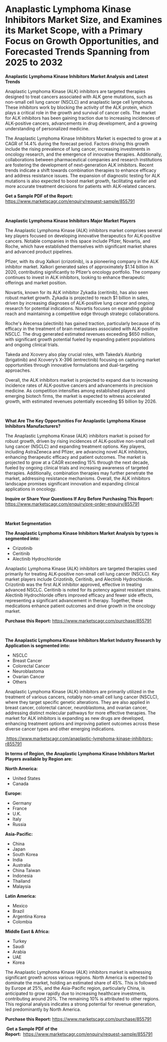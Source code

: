 <p><h1>Anaplastic Lymphoma Kinase Inhibitors Market Size, and Examines its Market Scope, with a Primary Focus on Growth Opportunities, and Forecasted Trends Spanning from 2025 to 2032</h1></p><p><strong>Anaplastic Lymphoma Kinase Inhibitors Market Analysis and Latest Trends</strong></p>
<p><p>Anaplastic Lymphoma Kinase (ALK) inhibitors are targeted therapies designed to treat cancers associated with ALK gene mutations, such as non-small cell lung cancer (NSCLC) and anaplastic large cell lymphoma. These inhibitors work by blocking the activity of the ALK protein, which plays a critical role in the growth and survival of cancer cells. The market for ALK inhibitors has been gaining traction due to increasing incidences of ALK-positive cancers, advancements in drug development, and a growing understanding of personalized medicine.</p><p>The Anaplastic Lymphoma Kinase Inhibitors Market is expected to grow at a CAGR of 14.4% during the forecast period. Factors driving this growth include the rising prevalence of lung cancer, increasing investments in oncology research, and the emergence of innovative therapies. Additionally, collaborations between pharmaceutical companies and research institutions are fostering the development of next-generation ALK inhibitors. Recent trends indicate a shift towards combination therapies to enhance efficacy and address resistance issues. The expansion of diagnostic testing for ALK mutations is also expected to boost market growth, facilitating earlier and more accurate treatment decisions for patients with ALK-related cancers.</p></p>
<p><strong>Get a Sample PDF of the Report:&nbsp;</strong> <a href="https://www.marketscagr.com/enquiry/request-sample/855791?utm_campaign=3065&utm_medium=2&utm_source=Github&utm_content=ia&utm_term=19042025&utm_id=anaplastic-lymphoma-kinase-inhibitors">https://www.marketscagr.com/enquiry/request-sample/855791</a></p>
<p>&nbsp;</p>
<p><strong>Anaplastic Lymphoma Kinase Inhibitors Major Market Players</strong></p>
<p><p>The Anaplastic Lymphoma Kinase (ALK) inhibitors market comprises several key players focused on developing innovative therapeutics for ALK-positive cancers. Notable companies in this space include Pfizer, Novartis, and Roche, which have established themselves with significant market shares and advanced product pipelines.</p><p>Pfizer, with its drug Xalkori (crizotinib), is a pioneering company in the ALK inhibitor market. Xalkori generated sales of approximately $1.14 billion in 2020, contributing significantly to Pfizer’s oncology portfolio. The company continues to invest in ALK inhibitors, looking to enhance therapeutic offerings and market position.</p><p>Novartis, known for its ALK inhibitor Zykadia (ceritinib), has also seen robust market growth. Zykadia is projected to reach $1 billion in sales, driven by increasing diagnoses of ALK-positive lung cancer and ongoing research for potential indications. Novartis focuses on expanding global reach and maintaining a competitive edge through strategic collaborations.</p><p>Roche's Alecensa (alectinib) has gained traction, particularly because of its efficacy in the treatment of brain metastases associated with ALK-positive NSCLC. The drug generated estimated revenues exceeding $650 million, with significant growth potential fueled by expanding patient populations and ongoing clinical trials.</p><p>Takeda and Xcovery also play crucial roles, with Takeda’s Alunbrig (brigatinib) and Xcovery’s X-396 (entrectinib) focusing on capturing market opportunities through innovative formulations and dual-targeting approaches.</p><p>Overall, the ALK inhibitors market is projected to expand due to increasing incidence rates of ALK-positive cancers and advancements in precision medicine. As competition intensifies among established players and emerging biotech firms, the market is expected to witness accelerated growth, with estimated revenues potentially exceeding $5 billion by 2026.</p></p>
<p>&nbsp;</p>
<p><strong>What Are The Key Opportunities For Anaplastic Lymphoma Kinase Inhibitors Manufacturers?</strong></p>
<p><p>The Anaplastic Lymphoma Kinase (ALK) inhibitors market is poised for robust growth, driven by rising incidences of ALK-positive non-small cell lung cancer (NSCLC) and expanding treatment options. Key players, including AstraZeneca and Pfizer, are advancing novel ALK inhibitors, enhancing therapeutic efficacy and patient outcomes. The market is projected to grow at a CAGR exceeding 15% through the next decade, fueled by ongoing clinical trials and increasing awareness of targeted therapies. Additionally, combination therapies may further penetrate the market, addressing resistance mechanisms. Overall, the ALK inhibitors landscape promises significant innovation and expanding clinical applications in oncology.</p></p>
<p><strong>Inquire or Share Your Questions If Any Before Purchasing This Report:</strong> <a href="https://www.marketscagr.com/enquiry/pre-order-enquiry/855791?utm_campaign=3065&utm_medium=2&utm_source=Github&utm_content=ia&utm_term=19042025&utm_id=anaplastic-lymphoma-kinase-inhibitors">https://www.marketscagr.com/enquiry/pre-order-enquiry/855791</a></p>
<p>&nbsp;</p>
<p><strong>Market Segmentation</strong></p>
<p><strong>The Anaplastic Lymphoma Kinase Inhibitors Market Analysis by types is segmented into:</strong></p>
<p><ul><li>Crizotinib</li><li>Ceritinib</li><li>Alectinib Hydrochloride</li></ul></p>
<p><p>Anaplastic Lymphoma Kinase (ALK) inhibitors are targeted therapies used primarily for treating ALK-positive non-small cell lung cancer (NSCLC). Key market players include Crizotinib, Ceritinib, and Alectinib Hydrochloride. Crizotinib was the first ALK inhibitor approved, effective in treating advanced NSCLC. Ceritinib is noted for its potency against resistant strains. Alectinib Hydrochloride offers improved efficacy and fewer side effects, representing a significant advancement in therapy. Together, these medications enhance patient outcomes and drive growth in the oncology market.</p></p>
<p><strong>Purchase this Report:&nbsp;</strong><a href="https://www.marketscagr.com/purchase/855791?utm_campaign=3065&utm_medium=2&utm_source=Github&utm_content=ia&utm_term=19042025&utm_id=anaplastic-lymphoma-kinase-inhibitors">https://www.marketscagr.com/purchase/855791</a></p>
<p>&nbsp;</p>
<p><strong>The Anaplastic Lymphoma Kinase Inhibitors Market Industry Research by Application is segmented into:</strong></p>
<p><ul><li>NSCLC</li><li>Breast Cancer</li><li>Colorectal Cancer</li><li>Neuroblastoma</li><li>Ovarian Cancer</li><li>Others</li></ul></p>
<p><p>Anaplastic Lymphoma Kinase (ALK) inhibitors are primarily utilized in the treatment of various cancers, notably non-small cell lung cancer (NSCLC), where they target specific genetic alterations. They are also applied in breast cancer, colorectal cancer, neuroblastoma, and ovarian cancer, addressing distinct molecular pathways for more effective therapies. The market for ALK inhibitors is expanding as new drugs are developed, enhancing treatment options and improving patient outcomes across these diverse cancer types and other emerging indications.</p></p>
<p><a href="https://www.marketscagr.com/anaplastic-lymphoma-kinase-inhibitors-r855791?utm_campaign=3065&utm_medium=2&utm_source=Github&utm_content=ia&utm_term=19042025&utm_id=anaplastic-lymphoma-kinase-inhibitors">&nbsp;https://www.marketscagr.com/anaplastic-lymphoma-kinase-inhibitors-r855791</a></p>
<p><strong>In terms of Region, the Anaplastic Lymphoma Kinase Inhibitors Market Players available by Region are:</strong></p>
<p>
    <p> <strong> North America: </strong>
        <ul>
            <li>United States</li>
            <li>Canada</li>
        </ul>
        </p> 
    <p> <strong> Europe: </strong>
        <ul>
            <li>Germany</li>
            <li>France</li>
            <li>U.K.</li>
            <li>Italy</li>
            <li>Russia</li>
        </ul>
        </p> 
    <p> <strong> Asia-Pacific: </strong>
        <ul>
            <li>China</li>
            <li>Japan</li>
            <li>South Korea</li>
            <li>India</li>
            <li>Australia</li>
            <li>China Taiwan</li>
            <li>Indonesia</li>
            <li>Thailand</li>
            <li>Malaysia</li>
        </ul>
        </p> 
    <p> <strong> Latin America: </strong>
        <ul>
            <li>Mexico</li>
            <li>Brazil</li>
            <li>Argentina Korea</li>
            <li>Colombia</li>
        </ul>
        </p> 
    <p> <strong> Middle East & Africa: </strong>
        <ul>
            <li>Turkey</li>
            <li>Saudi</li>
            <li>Arabia</li>
            <li>UAE</li>
            <li>Korea</li>
        </ul>
    </p>
    </p>
<p><p>The Anaplastic Lymphoma Kinase (ALK) inhibitors market is witnessing significant growth across various regions. North America is expected to dominate the market, holding an estimated share of 45%. This is followed by Europe at 25%, and the Asia-Pacific region, particularly China, is anticipated to grow rapidly due to increasing healthcare investments, contributing around 20%. The remaining 10% is attributed to other regions. This regional analysis indicates a strong potential for revenue generation, led predominantly by North America.</p></p>
<p><strong>Purchase this Report: </strong><a href="https://www.marketscagr.com/purchase/855791?utm_campaign=3065&utm_medium=2&utm_source=Github&utm_content=ia&utm_term=19042025&utm_id=anaplastic-lymphoma-kinase-inhibitors">https://www.marketscagr.com/purchase/855791</a></p>
<p>&nbsp;<strong>Get a Sample PDF of the Report:&nbsp;&nbsp;</strong><a href="https://www.marketscagr.com/enquiry/request-sample/855791?utm_campaign=3065&utm_medium=2&utm_source=Github&utm_content=ia&utm_term=19042025&utm_id=anaplastic-lymphoma-kinase-inhibitors">https://www.marketscagr.com/enquiry/request-sample/855791</a></p>
<p><strong></strong></p>
<p><p></p><p></p><p></p></p>